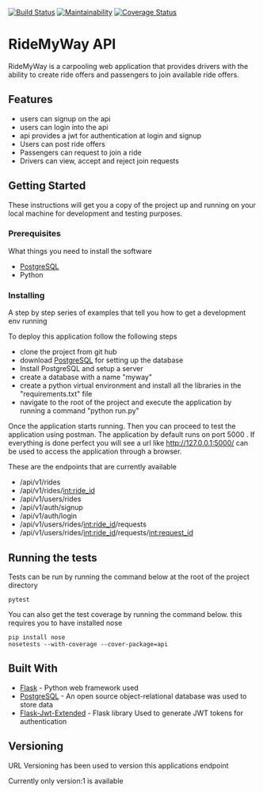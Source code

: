 [![Build Status](https://travis-ci.org/byarustev/RideApi.svg?branch=develop)](https://travis-ci.org/byarustev/RideApi)
[![Maintainability](https://api.codeclimate.com/v1/badges/38f513cdfe1984e4be8a/maintainability)](https://codeclimate.com/github/byarustev/RideApi/maintainability)
[![Coverage Status](https://coveralls.io/repos/github/byarustev/RideApi/badge.svg?branch=develop)](https://coveralls.io/github/byarustev/RideApi?branch=develop)

# RideMyWay API

RideMyWay is a carpooling web application that provides drivers with the ability to create ride offers
and passengers to join available ride offers.
	
## Features 
- users can signup on the api
- users can login into the api
- api provides a jwt for authentication at login and signup
- Users can post ride offers
- Passengers can request to join a ride
- Drivers can view, accept and reject join requests



## Getting Started

These instructions will get you a copy of the project up and running on your local machine for development and testing purposes. 


### Prerequisites

What things you need to install the software

* [PostgreSQL](https://www.postgresql.org/)
* Python 

### Installing

A step by step series of examples that tell you how to get a development env running

To deploy this application follow the following steps
* clone the project from git hub
* download [PostgreSQL](https://www.postgresql.org/) for setting up the database
* Install PostgreSQL and setup a server 
* create a database with a name "myway"
* create a python virtual environment and install all the libraries in the "requirements.txt" file 
* navigate to the root of the project and execute the application by running a command "python run.py"

Once the application starts running. Then you can proceed to test the application using postman. The application by default runs on port 5000
. If everything is done perfect you will see a url like http://127.0.0.1:5000/ can be used to access the application through a browser.

These are the endpoints that are currently available

* /api/v1/rides
* /api/v1/rides/<int:ride_id>
* /api/v1/users/rides
* /api/v1/auth/signup
* /api/v1/auth/login
* /api/v1/users/rides/<int:ride_id>/requests
* /api/v1/users/rides/<int:ride_id>/requests/<int:request_id>

## Running the tests

Tests can be run by running the command below at the root of the project directory
```
pytest 
```

You can also get the test coverage by running the command below. this requires you to have installed nose 

```
pip install nose
nosetests --with-coverage --cover-package=api
```


## Built With

* [Flask](http://flask.pocoo.org/docs/1.0/) - Python web framework used
* [PostgreSQL](https://www.postgresql.org/) - An open source object-relational database was used to store data
* [Flask-Jwt-Extended](https://flask-jwt-extended.readthedocs.io/en/latest/) - Flask library Used to generate JWT tokens for authentication


## Versioning

URL Versioning has been used to version this applications endpoint 

Currently only version:1 is available 
